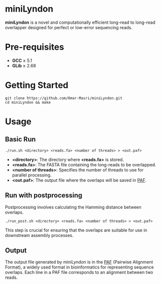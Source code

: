 # miniLyndon
**miniLyndon** is a novel and computationally efficient long-read to long-read overlapper designed for perfect or low-error sequencing reads.

# Pre-requisites
- **GCC** ≥ 5.1
- **GLib** ≥ 2.68

# Getting Started

```
git clone https://github.com/Omar-Masri/miniLyndon.git
cd miniLyndon && make
```

# Usage

## Basic Run

```
./run.sh <directory> <reads.fa> <number of threads> > <out.paf>
```

- **\<directory\>**: The directory where **\<reads.fa\>** is stored.
- **\<reads.fa\>**: The FASTA file containing the long-reads to be overlapped.
- **\<number of threads\>**: Specifies the number of threads to use for parallel processing.
- **\<out.paf\>**: The output file where the overlaps will be saved in [PAF](#output).


## Run with postprocessing

Postprocessing involves calculating the Hamming distance between overlaps.

```
./run_post.sh <directory> <reads.fa> <number of threads> > <out.paf>
```

This step is crucial for ensuring that the overlaps are suitable for use in downstream assembly processes.


## <a name="output"></a> Output

The output file generated by miniLyndon is in the [PAF](https://github.com/lh3/miniasm/blob/master/PAF.md) (Pairwise Alignment Format), a widely used format in bioinformatics for representing sequence overlaps. Each line in a PAF file corresponds to an alignment between two reads.
